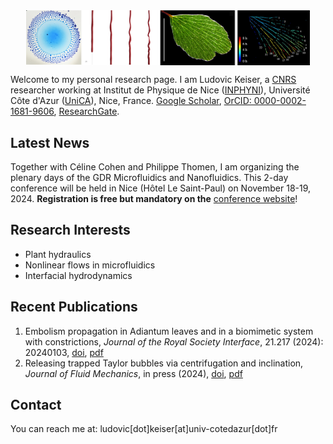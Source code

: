 <div style="display: flex; justify-content: center; align-items: center; gap: 10px; flex-wrap: nowrap; width: 100%;">
    <img src="/images/Front_image.png" alt="Front Image" style="height: auto; width: 90%; display: block;">
</div>

<meta name="description" content="Personal website of Ludovic Keiser, CNRS Researcher specializing in soft matter physics, biomimetics, and microfluidics.">
<meta name="keywords" content="Ludovic Keiser, physics, soft matter, biomimetics, microfluidics, cavitation, plant hydraulics, CNRS, Université Côte d'Azur, UniCA, soft matter, biomimetics, microfluidics, research">
<meta name="author" content="Ludovic Keiser">


Welcome to my personal research page. I am Ludovic Keiser, a [CNRS](https://www.cnrs.fr/en) researcher working at Institut de Physique de Nice ([INPHYNI](https://inphyni.univ-cotedazur.eu)), Université Côte d'Azur ([UniCA](https://univ-cotedazur.eu)), Nice, France. [Google Scholar](https://scholar.google.com/citations?user=Sh1jAqMAAAAJ&hl=fr&oi=ao), [OrCID: 0000-0002-1681-9606](https://orcid.org/0000-0002-1681-9606), [ResearchGate](https://www.researchgate.net/profile/Ludovic-Keiser).

## Latest News

Together with Céline Cohen and Philippe Thomen, I am organizing the plenary days of the GDR Microfluidics and Nanofluidics. This 2-day conference will be held in Nice (Hôtel Le Saint-Paul) on November 18-19, 2024. **Registration is free but mandatory on the** [conference website](https://gdr-mnf-2024.sciencesconf.org)!

## Research Interests

- Plant hydraulics
- Nonlinear flows in microfluidics
- Interfacial hydrodynamics

## Recent Publications

1. Embolism propagation in Adiantum leaves and in a biomimetic system with constrictions, *Journal of the Royal Society Interface*, 21.217 (2024): 20240103, [doi](http://doi.org/10.1098/rsif.2024.0103), [pdf](/publications/Keiser2024_JRSI.pdf)
2. Releasing trapped Taylor bubbles via centrifugation and inclination, *Journal of Fluid Mechanics*, in press (2024), [doi](https://doi.org/10.48550/arXiv.2404.17934), [pdf](/publications/Marcotte2024_JFM.pdf)

## Contact
You can reach me at: ludovic[dot]keiser[at]univ-cotedazur[dot]fr
